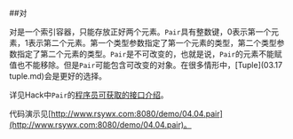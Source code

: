 ##对

对是一个索引容器，只能存放正好两个元素。`Pair`具有整数键，0表示第一个元素，1表示第二个元素。第一个类型参数指定了第一个元素的类型，第二个类型参数指定了第二个元素的类型。`Pair`是不可改变的，也就是说，`Pair`的元素不能赋值也不能移除。但是`Pair`可能包含可改变的对象。在很多情形中，[Tuple](03.17 tuple.md)会是更好的选择。

详见Hack中`Pair`的[程序员可获取的接口介绍](http://docs.hhvm.com/manual/en/class.hack.pairtv1tv2.php)。

代码演示见[http://www.rsywx.com:8080/demo/04.04.pair](http://www.rsywx.com:8080/demo/04.04.pair)。

